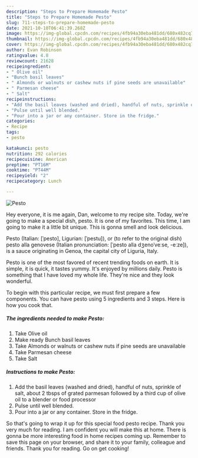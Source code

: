 ```yaml
---
description: "Steps to Prepare Homemade Pesto"
title: "Steps to Prepare Homemade Pesto"
slug: 711-steps-to-prepare-homemade-pesto
date: 2021-10-10T06:41:39.268Z
image: https://img-global.cpcdn.com/recipes/4fb94a30eba481dd/680x482cq70/pesto-recipe-main-photo.jpg
thumbnail: https://img-global.cpcdn.com/recipes/4fb94a30eba481dd/680x482cq70/pesto-recipe-main-photo.jpg
cover: https://img-global.cpcdn.com/recipes/4fb94a30eba481dd/680x482cq70/pesto-recipe-main-photo.jpg
author: Evan Robinson
ratingvalue: 4.8
reviewcount: 21628
recipeingredient:
- " Olive oil"
- "Bunch basil leaves"
- " Almonds or walnuts or cashew nuts if pine seeds are unavailable"
- " Parmesan cheese"
- " Salt"
recipeinstructions:
- "Add the basil leaves (washed and dried), handful of nuts, sprinkle of salt, about 2 tbsps of grated parmesan followed by a third cup of olive oil to a blender or food processor"
- "Pulse until well blended."
- "Pour into a jar or any container. Store in the fridge."
categories:
- Recipe
tags:
- pesto

katakunci: pesto 
nutrition: 292 calories
recipecuisine: American
preptime: "PT16M"
cooktime: "PT44M"
recipeyield: "2"
recipecategory: Lunch

---
```



![Pesto](https://img-global.cpcdn.com/recipes/4fb94a30eba481dd/680x482cq70/pesto-recipe-main-photo.jpg)

Hey everyone, it is me again, Dan, welcome to my recipe site. Today, we're going to make a special dish, pesto. It is one of my favorites. This time, I am going to make it a little bit unique. This is gonna smell and look delicious.

Pesto (Italian: [ˈpesto], Ligurian: [ˈpestu]), or (to refer to the original dish) pesto alla genovese (Italian pronunciation: [ˈpesto alla dʒenoˈveːse, -eːze]), is a sauce originating in Genoa, the capital city of Liguria, Italy.

Pesto is one of the most favored of recent trending foods on earth. It is simple, it is quick, it tastes yummy. It's enjoyed by millions daily. Pesto is something that I have loved my whole life. They're nice and they look wonderful.


To begin with this particular recipe, we must first prepare a few components. You can have pesto using 5 ingredients and 3 steps. Here is how you cook that.

<!--inarticleads1-->

##### The ingredients needed to make Pesto:

1. Take  Olive oil
1. Make ready Bunch basil leaves
1. Take  Almonds or walnuts or cashew nuts if pine seeds are unavailable
1. Take  Parmesan cheese
1. Take  Salt




<!--inarticleads2-->

##### Instructions to make Pesto:

1. Add the basil leaves (washed and dried), handful of nuts, sprinkle of salt, about 2 tbsps of grated parmesan followed by a third cup of olive oil to a blender or food processor
1. Pulse until well blended.
1. Pour into a jar or any container. Store in the fridge.




So that's going to wrap it up for this special food pesto recipe. Thank you very much for reading. I am confident you will make this at home. There is gonna be more interesting food in home recipes coming up. Remember to save this page on your browser, and share it to your family, colleague and friends. Thank you for reading. Go on get cooking!
